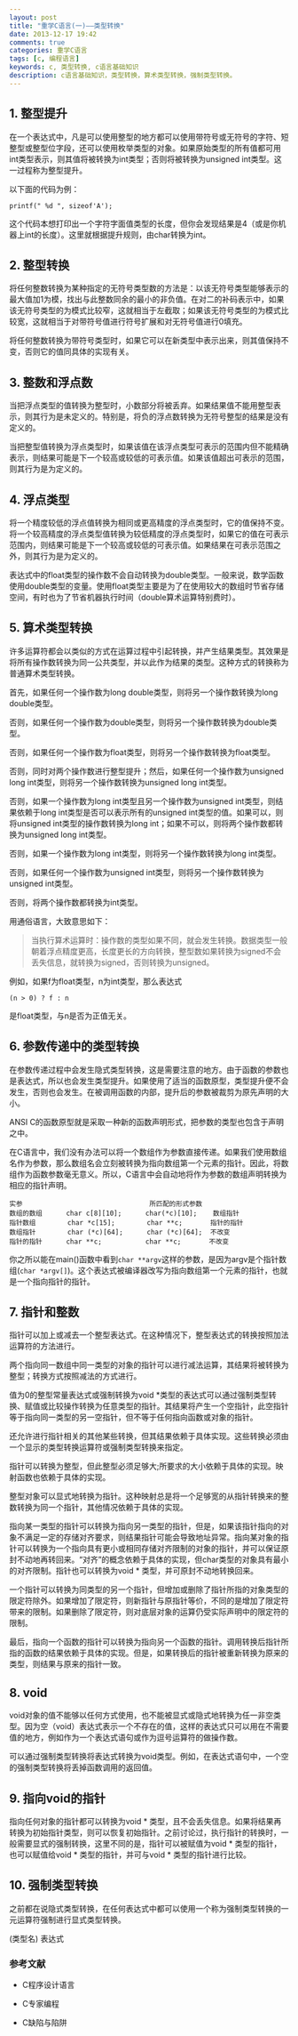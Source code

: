 ```yaml
---
layout: post
title: "重学C语言(一)——类型转换"
date: 2013-12-17 19:42
comments: true
categories: 重学C语言
tags: [c, 编程语言]
keywords: c, 类型转换, c语言基础知识
description: c语言基础知识，类型转换，算术类型转换，强制类型转换。
---
```

## 1. 整型提升
在一个表达式中，凡是可以使用整型的地方都可以使用带符号或无符号的字符、短整型或整型位字段，还可以使用枚举类型的对象。如果原始类型的所有值都可用int类型表示，则其值将被转换为int类型；否则将被转换为unsigned int类型。这一过程称为整型提升。

以下面的代码为例：

`printf(" %d ", sizeof'A');`

这个代码本想打印出一个字符字面值类型的长度，但你会发现结果是4（或是你机器上int的长度）。这里就根据提升规则，由char转换为int。
<!--more-->
## 2. 整型转换
将任何整数转换为某种指定的无符号类型数的方法是：以该无符号类型能够表示的最大值加1为模，找出与此整数同余的最小的非负值。在对二的补码表示中，如果该无符号类型的为模式比较窄，这就相当于左截取；如果该无符号类型的为模式比较宽，这就相当于对带符号值进行符号扩展和对无符号值进行0填充。

将任何整数转换为带符号类型时，如果它可以在新类型中表示出来，则其值保持不变，否则它的值同具体的实现有关。

## 3. 整数和浮点数
当把浮点类型的值转换为整型时，小数部分将被丢弃。如果结果值不能用整型表示，则其行为是未定义的。特别是，将负的浮点数转换为无符号整型的结果是没有定义的。

当把整型值转换为浮点类型时，如果该值在该浮点类型可表示的范围内但不能精确表示，则结果可能是下一个较高或较低的可表示值。如果该值超出可表示的范围，则其行为是为定义的。

## 4. 浮点类型
将一个精度较低的浮点值转换为相同或更高精度的浮点类型时，它的值保持不变。将一个较高精度的浮点类型值转换为较低精度的浮点类型时，如果它的值在可表示范围内，则结果可能是下一个较高或较低的可表示值。如果结果在可表示范围之外，则其行为是为定义的。

表达式中的float类型的操作数不会自动转换为double类型。一般来说，数学函数使用double类型的变量。使用float类型主要是为了在使用较大的数组时节省存储空间，有时也为了节省机器执行时间（double算术运算特别费时）。
## 5. 算术类型转换
许多运算符都会以类似的方式在运算过程中引起转换，并产生结果类型。其效果是将所有操作数转换为同一公共类型，并以此作为结果的类型。这种方式的转换称为普通算术类型转换。

首先，如果任何一个操作数为long double类型，则将另一个操作数转换为long double类型。

否则，如果任何一个操作数为double类型，则将另一个操作数转换为double类型。

否则，如果任何一个操作数为float类型，则将另一个操作数转换为float类型。

否则，同时对两个操作数进行整型提升；然后，如果任何一个操作数为unsigned long int类型，则将另一个操作数转换为unsigned long int类型。

否则，如果一个操作数为long int类型且另一个操作数为unsigned int类型，则结果依赖于long int类型是否可以表示所有的unsigned int类型的值。如果可以，则将unsigned int类型的操作数转换为long int；如果不可以，则将两个操作数都转换为unsigned long int类型。

否则，如果一个操作数为long int类型，则将另一个操作数转换为long int类型。

否则，如果任何一个操作数为unsigned int类型，则将另一个操作数转换为unsigned int类型。

否则，将两个操作数都转换为int类型。

用通俗语言，大致意思如下：

>当执行算术运算时：操作数的类型如果不同，就会发生转换。数据类型一般朝着浮点精度更高，长度更长的方向转换，整型数如果转换为signed不会丢失信息，就转换为signed，否则转换为unsigned。

例如，如果f为float类型，n为int类型，那么表达式

`(n > 0) ? f : n`

是float类型，与n是否为正值无关。
## 6. 参数传递中的类型转换
在参数传递过程中会发生隐式类型转换，这是需要注意的地方。由于函数的参数也是表达式，所以也会发生类型提升。如果使用了适当的函数原型，类型提升便不会发生，否则也会发生。在被调用函数的内部，提升后的参数被裁剪为原先声明的大小。

ANSI C的函数原型就是采取一种新的函数声明形式，把参数的类型也包含于声明之中。

在C语言中，我们没有办法可以将一个数组作为参数直接传递。如果我们使用数组名作为参数，那么数组名会立刻被转换为指向数组第一个元素的指针。因此，将数组作为函数参数毫无意义。所以，C语言中会自动地将作为参数的数组声明转换为相应的指针声明。
```
实参                                所匹配的形式参数
数组的数组      char c[8][10];      char(*c)[10];    数组指针
指针数组        char *c[15];        char **c;       指针的指针
数组指针        char (*c)[64];      char (*c)[64];  不改变
指针的指针      char **c;           char **c;       不改变
```
你之所以能在main()函数中看到`char **argv`这样的参数，是因为argv是个指针数组(`char *argv[]`)。这个表达式被编译器改写为指向数组第一个元素的指针，也就是一个指向指针的指针。
## 7. 指针和整数
指针可以加上或减去一个整型表达式。在这种情况下，整型表达式的转换按照加法运算符的方法进行。

两个指向同一数组中同一类型的对象的指针可以进行减法运算，其结果将被转换为整型；转换方式按照减法的方式进行。

值为0的整型常量表达式或强制转换为void *类型的表达式可以通过强制类型转换、赋值或比较操作转换为任意类型的指针。其结果将产生一个空指针，此空指针等于指向同一类型的另一空指针，但不等于任何指向函数或对象的指针。

还允许进行指针相关的其他某些转换，但其结果依赖于具体实现。这些转换必须由一个显示的类型转换运算符或强制类型转换来指定。

指针可以转换为整型，但此整型必须足够大;所要求的大小依赖于具体的实现。映射函数也依赖于具体的实现。

整型对象可以显式地转换为指针。这种映射总是将一个足够宽的从指针转换来的整数转换为同一个指针，其他情况依赖于具体的实现。

指向某一类型的指针可以转换为指向另一类型的指针，但是，如果该指针指向的对象不满足一定的存储对齐要求，则结果指针可能会导致地址异常。指向某对象的指针可以转换为一个指向具有更小或相同存储对齐限制的对象的指针，并可以保证原封不动地再转回来。“对齐”的概念依赖于具体的实现，但char类型的对象具有最小的对齐限制。指针也可以转换为void * 类型，并可原封不动地转换回来。

一个指针可以转换为同类型的另一个指针，但增加或删除了指针所指的对象类型的限定符除外。如果增加了限定符，则新指针与原指针等价，不同的是增加了限定符带来的限制。如果删除了限定符，则对底层对象的运算仍受实际声明中的限定符的限制。

最后，指向一个函数的指针可以转换为指向另一个函数的指针。调用转换后指针所指的函数的结果依赖于具体的实现。但是，如果转换后的指针被重新转换为原来的类型，则结果与原来的指针一致。
## 8. void
void对象的值不能够以任何方式使用，也不能被显式或隐式地转换为任一非空类型。因为空（void）表达式表示一个不存在的值，这样的表达式只可以用在不需要值的地方，例如作为一个表达式语句或作为逗号运算符的做操作数。

可以通过强制类型转换将表达式转换为void类型。例如，在表达式语句中，一个空的强制类型转换将丢掉函数调用的返回值。
## 9. 指向void的指针
指向任何对象的指针都可以转换为void * 类型，且不会丢失信息。如果将结果再转换为初始指针类型，则可以恢复初始指针。之前讨论过，执行指针的转换时，一般需要显式的强制转换，这里不同的是，指针可以被赋值为void * 类型的指针，也可以赋值给void * 类型的指针，并可与void * 类型的指针进行比较。
## 10. 强制类型转换
之前都在说隐式类型转换，在任何表达式中都可以使用一个称为强制类型转换的一元运算符强制进行显式类型转换。

(类型名) 表达式

### 参考文献
- C程序设计语言

- C专家编程

- C缺陷与陷阱
